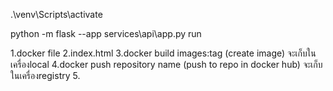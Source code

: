 .\venv\Scripts\activate

python -m flask --app services\api\app.py  run

1.docker file
2.index.html
3.docker build  images:tag (create image) จะเก็บในเครื่องlocal
4.docker push repository name (push to repo in docker hub) จะเก็บในเครื่องregistry
5.
